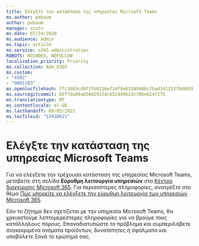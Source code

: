 ```yaml
---
title: Ελέγξτε την κατάσταση της υπηρεσίας Micrsoft Teams
ms.author: pebaum
author: pebaum
manager: scotv
ms.date: 07/24/2020
ms.audience: Admin
ms.topic: article
ms.service: o365-administration
ROBOTS: NOINDEX, NOFOLLOW
localization_priority: Priority
ms.collection: Adm_O365
ms.custom:
- "4392"
- "9001703"
ms.openlocfilehash: ffc3d65cd9f2fb0116ef14f9ab3105686cfbad34125379d6b5b9db355712a507
ms.sourcegitcommit: b5f7da89a650d2915dc652449623c78be6247175
ms.translationtype: MT
ms.contentlocale: el-GR
ms.lasthandoff: 08/05/2021
ms.locfileid: "53930621"
---
```

# <a name="check-teams-service-status"></a>Ελέγξτε την κατάσταση της υπηρεσίας Microsoft Teams

Για να ελέγξετε την τρέχουσα κατάσταση της υπηρεσίας Microsoft Teams, μεταβείτε στη σελίδα **Εύρυθμη λειτουργία υπηρεσιών** στο [Κέντρο διαχείρισης Microsoft 365](https://go.microsoft.com/fwlink/p/?linkid=2024339). Για περισσότερες πληροφορίες, ανατρέξτε στο θέμα [Πώς μπορείτε να ελέγξετε την εύρυθμη λειτουργία των υπηρεσιών Microsoft 365](https://docs.microsoft.com/office365/enterprise/view-service-health).

Εάν το ζήτημα δεν σχετίζεται με την υπηρεσία Microsoft Teams, θα χρειαστούμε λεπτομερέστερες πληροφορίες για να βρούμε τους κατάλληλους πόρους. Επαναδιατυπώστε το πρόβλημα και συμπεριλάβετε συγκεκριμένα ονόματα προϊόντων, δυνατότητες ή σφάλματα και υποβάλετε ξανά το ερώτημά σας.
